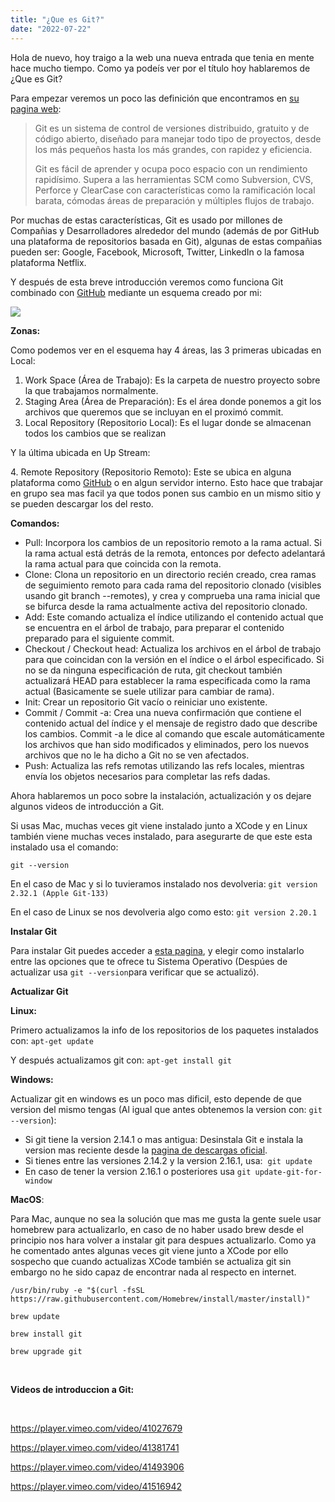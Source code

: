 ```yaml
---
title: "¿Que es Git?"
date: "2022-07-22"
---
```


Hola de nuevo, hoy traigo a la web una nueva entrada que tenia en mente hace mucho tiempo. Como ya podeís ver por el título hoy hablaremos de ¿Que es Git?

Para empezar veremos un poco las definición que encontramos en [su pagina web](https://git-scm.com/):

> Git es un sistema de control de versiones distribuido, gratuito y de código abierto, diseñado para manejar todo tipo de proyectos, desde los más pequeños hasta los más grandes, con rapidez y eficiencia.
> 
> Git es fácil de aprender y ocupa poco espacio con un rendimiento rapidísimo. Supera a las herramientas SCM como Subversion, CVS, Perforce y ClearCase con características como la ramificación local barata, cómodas áreas de preparación y múltiples flujos de trabajo.

Por muchas de estas características, Git es usado por millones de Compañias y Desarrolladores alrededor del mundo (además de por GitHub una plataforma de repositorios basada en Git), algunas de estas compañias pueden ser: Google, Facebook, Microsoft, Twitter, LinkedIn o la famosa plataforma Netflix.

Y después de esta breve introducción veremos como funciona Git combinado con [GitHub](https://piscinadeentropia.es/que-es-github/) mediante un esquema creado por mi:

[![](images/GitHub-Diagrama-2-e1658473598680.png)](https://drive.google.com/file/d/1RzD2xUK6vbSi9ZZ1om9fbj4FiEQpOr7u/view?usp=sharing)

**Zonas:**

Como podemos ver en el esquema hay 4 áreas, las 3 primeras ubicadas en Local:

1. Work Space (Área de Trabajo): Es la carpeta de nuestro proyecto sobre la que trabajamos normalmente.
2. Staging Area (Área de Preparación): Es el área donde ponemos a git los archivos que queremos que se incluyan en el proximó commit.
3. Local Repository (Repositorio Local): Es el lugar donde se almacenan todos los cambios que se realizan

Y la última ubicada en Up Stream:

4\. Remote Repository (Repositorio Remoto): Este se ubica en alguna plataforma como [GitHub](https://github.com/) o en algun servidor interno. Esto hace que trabajar en grupo sea mas facil ya que todos ponen sus cambio en un mismo sitio y se pueden descargar los del resto.

**Comandos:**

- Pull: Incorpora los cambios de un repositorio remoto a la rama actual. Si la rama actual está detrás de la remota, entonces por defecto adelantará la rama actual para que coincida con la remota.
- Clone: Clona un repositorio en un directorio recién creado, crea ramas de seguimiento remoto para cada rama del repositorio clonado (visibles usando git branch --remotes), y crea y comprueba una rama inicial que se bifurca desde la rama actualmente activa del repositorio clonado.
- Add: Este comando actualiza el índice utilizando el contenido actual que se encuentra en el árbol de trabajo, para preparar el contenido preparado para el siguiente commit.
- Checkout / Checkout head: Actualiza los archivos en el árbol de trabajo para que coincidan con la versión en el índice o el árbol especificado. Si no se da ninguna especificación de ruta, git checkout también actualizará HEAD para establecer la rama especificada como la rama actual (Basicamente se suele utilizar para cambiar de rama).
- Init: Crear un repositorio Git vacío o reiniciar uno existente.
- Commit / Commit -a: Crea una nueva confirmación que contiene el contenido actual del índice y el mensaje de registro dado que describe los cambios. Commit -a le dice al comando que escale automáticamente los archivos que han sido modificados y eliminados, pero los nuevos archivos que no le ha dicho a Git no se ven afectados.
- Push: Actualiza las refs remotas utilizando las refs locales, mientras envía los objetos necesarios para completar las refs dadas.

Ahora hablaremos un poco sobre la instalación, actualización y os dejare algunos videos de introducción a Git.

Si usas Mac, muchas veces git viene instalado junto a XCode y en Linux también viene muchas veces instalado, para asegurarte de que este esta instalado usa el comando:

`git --version`

En el caso de Mac y si lo tuvieramos instalado nos devolveria: `git version 2.32.1 (Apple Git-133)`

En el caso de Linux se nos devolveria algo como esto: `git version 2.20.1`

**Instalar Git**

Para instalar Git puedes acceder a [esta pagina](https://git-scm.com/downloads), y elegir como instalarlo entre las opciones que te ofrece tu Sistema Operativo (Despúes de actualizar usa `git --version`para verificar que se actualizó).

**Actualizar Git**

**Linux:**

Primero actualizamos la info de los repositorios de los paquetes instalados con: `apt-get update`

Y después actualizamos git con: `apt-get install git`

**Windows:**

Actualizar git en windows es un poco mas dificil, esto depende de que version del mismo tengas (Al igual que antes obtenemos la version con: `git --version`):

- Si git tiene la version 2.14.1 o mas antigua: Desinstala Git e instala la version mas reciente desde la [pagina de descargas oficial](https://git-scm.com/downloads).
- Si tienes entre las versiones 2.14.2 y la version 2.16.1, usa:  `git update`
- En caso de tener la version 2.16.1 o posteriores usa `git update-git-for-window`

**MacOS**:

Para Mac, aunque no sea la solución que mas me gusta la gente suele usar homebrew para actualizarlo, en caso de no haber usado brew desde el principio nos hara volver a instalar git para despues actualizarlo. Como ya he comentado antes algunas veces git viene junto a XCode por ello sospecho que cuando actualizas XCode también se actualiza git sin embargo no he sido capaz de encontrar nada al respecto en internet.

`/usr/bin/ruby -e "$(curl -fsSL https://raw.githubusercontent.com/Homebrew/install/master/install)"`

`brew update`

`brew install git`

`brew upgrade git`

 

**Videos de introduccion a Git:**

 

https://player.vimeo.com/video/41027679

https://player.vimeo.com/video/41381741

https://player.vimeo.com/video/41493906

https://player.vimeo.com/video/41516942
